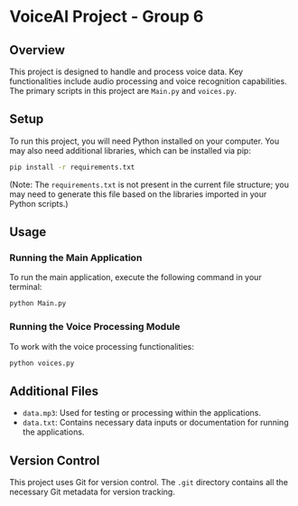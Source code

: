 
# VoiceAI Project - Group 6

## Overview
This project is designed to handle and process voice data. Key functionalities include audio processing and voice recognition capabilities. The primary scripts in this project are `Main.py` and `voices.py`.

## Setup
To run this project, you will need Python installed on your computer. You may also need additional libraries, which can be installed via pip:

```bash
pip install -r requirements.txt
```

(Note: The `requirements.txt` is not present in the current file structure; you may need to generate this file based on the libraries imported in your Python scripts.)

## Usage

### Running the Main Application
To run the main application, execute the following command in your terminal:

```bash
python Main.py
```

### Running the Voice Processing Module
To work with the voice processing functionalities:

```bash
python voices.py
```

## Additional Files
- `data.mp3`: Used for testing or processing within the applications.
- `data.txt`: Contains necessary data inputs or documentation for running the applications.

## Version Control
This project uses Git for version control. The `.git` directory contains all the necessary Git metadata for version tracking.
